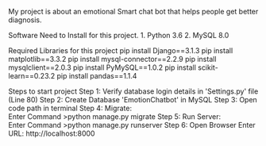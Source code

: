 My project is about an emotional Smart chat bot that helps people get better diagnosis.

Software Need to Install for this project.
	1. Python 3.6
	2. MySQL 8.0

 
Required Libraries for this project 
        pip install Django==3.1.3
	pip install matplotlib==3.3.2
	pip install mysql-connector==2.2.9
	pip install  mysqlclient==2.0.3
	pip install PyMySQL==1.0.2
	pip install scikit-learn==0.23.2
	pip install  pandas==1.1.4


Steps to start project
	Step 1: Verify database login details in 'Settings.py' file (Line 80)
	Step 2: Create Database 'EmotionChatbot' in MySQL
	Step 3: Open code path in terminal 
	Step 4: Migrate:  
		Enter Command
			>python manage.py migrate
	Step 5: Run Server:  
		Enter Command
			>python manage.py runserver
	Step 6: Open Browser
			Enter URL: http://localhost:8000





